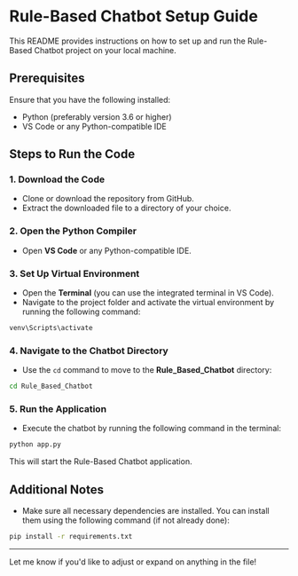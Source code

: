 # Rule-Based Chatbot Setup Guide

This README provides instructions on how to set up and run the Rule-Based Chatbot project on your local machine.

## Prerequisites

Ensure that you have the following installed:
- Python (preferably version 3.6 or higher)
- VS Code or any Python-compatible IDE

## Steps to Run the Code

### 1. Download the Code
- Clone or download the repository from GitHub.
- Extract the downloaded file to a directory of your choice.

### 2. Open the Python Compiler
- Open **VS Code** or any Python-compatible IDE.

### 3. Set Up Virtual Environment
- Open the **Terminal** (you can use the integrated terminal in VS Code).
- Navigate to the project folder and activate the virtual environment by running the following command:

```bash
venv\Scripts\activate
```

### 4. Navigate to the Chatbot Directory
- Use the `cd` command to move to the **Rule_Based_Chatbot** directory:

```bash
cd Rule_Based_Chatbot
```

### 5. Run the Application
- Execute the chatbot by running the following command in the terminal:

```bash
python app.py
```

This will start the Rule-Based Chatbot application.

## Additional Notes

- Make sure all necessary dependencies are installed. You can install them using the following command (if not already done):

```bash
pip install -r requirements.txt
```

---

Let me know if you'd like to adjust or expand on anything in the file!
